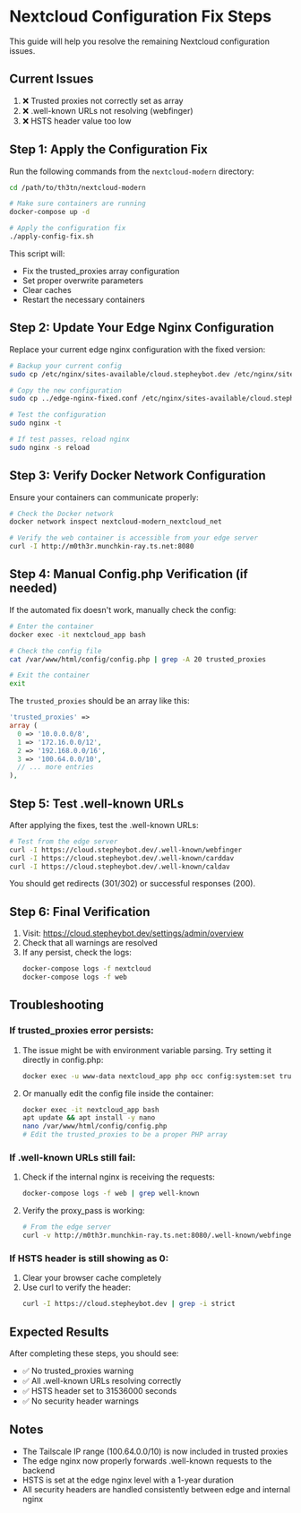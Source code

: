 # Nextcloud Configuration Fix Steps

This guide will help you resolve the remaining Nextcloud configuration issues.

## Current Issues
1. ❌ Trusted proxies not correctly set as array
2. ❌ .well-known URLs not resolving (webfinger)
3. ❌ HSTS header value too low

## Step 1: Apply the Configuration Fix

Run the following commands from the `nextcloud-modern` directory:

```bash
cd /path/to/th3tn/nextcloud-modern

# Make sure containers are running
docker-compose up -d

# Apply the configuration fix
./apply-config-fix.sh
```

This script will:
- Fix the trusted_proxies array configuration
- Set proper overwrite parameters
- Clear caches
- Restart the necessary containers

## Step 2: Update Your Edge Nginx Configuration

Replace your current edge nginx configuration with the fixed version:

```bash
# Backup your current config
sudo cp /etc/nginx/sites-available/cloud.stepheybot.dev /etc/nginx/sites-available/cloud.stepheybot.dev.backup

# Copy the new configuration
sudo cp ../edge-nginx-fixed.conf /etc/nginx/sites-available/cloud.stepheybot.dev

# Test the configuration
sudo nginx -t

# If test passes, reload nginx
sudo nginx -s reload
```

## Step 3: Verify Docker Network Configuration

Ensure your containers can communicate properly:

```bash
# Check the Docker network
docker network inspect nextcloud-modern_nextcloud_net

# Verify the web container is accessible from your edge server
curl -I http://m0th3r.munchkin-ray.ts.net:8080
```

## Step 4: Manual Config.php Verification (if needed)

If the automated fix doesn't work, manually check the config:

```bash
# Enter the container
docker exec -it nextcloud_app bash

# Check the config file
cat /var/www/html/config/config.php | grep -A 20 trusted_proxies

# Exit the container
exit
```

The `trusted_proxies` should be an array like this:
```php
'trusted_proxies' => 
array (
  0 => '10.0.0.0/8',
  1 => '172.16.0.0/12',
  2 => '192.168.0.0/16',
  3 => '100.64.0.0/10',
  // ... more entries
),
```

## Step 5: Test .well-known URLs

After applying the fixes, test the .well-known URLs:

```bash
# Test from the edge server
curl -I https://cloud.stepheybot.dev/.well-known/webfinger
curl -I https://cloud.stepheybot.dev/.well-known/carddav
curl -I https://cloud.stepheybot.dev/.well-known/caldav
```

You should get redirects (301/302) or successful responses (200).

## Step 6: Final Verification

1. Visit: https://cloud.stepheybot.dev/settings/admin/overview
2. Check that all warnings are resolved
3. If any persist, check the logs:
   ```bash
   docker-compose logs -f nextcloud
   docker-compose logs -f web
   ```

## Troubleshooting

### If trusted_proxies error persists:

1. The issue might be with environment variable parsing. Try setting it directly in config.php:
   ```bash
   docker exec -u www-data nextcloud_app php occ config:system:set trusted_proxies --type=json --value='["10.0.0.0/8","172.16.0.0/12","192.168.0.0/16","100.64.0.0/10","fd7a:115c:a1e0::/48"]'
   ```

2. Or manually edit the config file inside the container:
   ```bash
   docker exec -it nextcloud_app bash
   apt update && apt install -y nano
   nano /var/www/html/config/config.php
   # Edit the trusted_proxies to be a proper PHP array
   ```

### If .well-known URLs still fail:

1. Check if the internal nginx is receiving the requests:
   ```bash
   docker-compose logs -f web | grep well-known
   ```

2. Verify the proxy_pass is working:
   ```bash
   # From the edge server
   curl -v http://m0th3r.munchkin-ray.ts.net:8080/.well-known/webfinger
   ```

### If HSTS header is still showing as 0:

1. Clear your browser cache completely
2. Use curl to verify the header:
   ```bash
   curl -I https://cloud.stepheybot.dev | grep -i strict
   ```

## Expected Results

After completing these steps, you should see:
- ✅ No trusted_proxies warning
- ✅ All .well-known URLs resolving correctly
- ✅ HSTS header set to 31536000 seconds
- ✅ No security header warnings

## Notes

- The Tailscale IP range (100.64.0.0/10) is now included in trusted proxies
- The edge nginx now properly forwards .well-known requests to the backend
- HSTS is set at the edge nginx level with a 1-year duration
- All security headers are handled consistently between edge and internal nginx